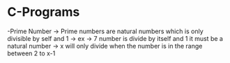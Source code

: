 # C-Programs

-Prime Number 
-> Prime numbers are natural numbers which is only divisible by self and 1 
-> ex -> 7 number is divide by itself and 1 it must be a natural number
-> x will only divide when the number is in the range between 2 to x-1
